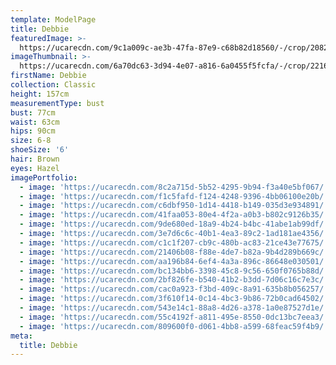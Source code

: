 ```yaml
---
template: ModelPage
title: Debbie
featuredImage: >-
  https://ucarecdn.com/9c1a009c-ae3b-47fa-87e9-c68b82d18560/-/crop/2082x1126/0,0/-/preview/
imageThumbnail: >-
  https://ucarecdn.com/6a70dc63-3d94-4e07-a816-6a0455f5fcfa/-/crop/2216x2912/1256,0/-/preview/
firstName: Debbie
collection: Classic
height: 157cm
measurementType: bust
bust: 77cm
waist: 63cm
hips: 90cm
size: 6-8
shoeSize: '6'
hair: Brown
eyes: Hazel
imagePortfolio:
  - image: 'https://ucarecdn.com/8c2a715d-5b52-4295-9b94-f3a40e5bf067/'
  - image: 'https://ucarecdn.com/f1c5fafd-f124-4248-9396-4bb06100e20b/'
  - image: 'https://ucarecdn.com/c6dbf950-1d14-4418-b149-035d3e934891/'
  - image: 'https://ucarecdn.com/41faa053-80e4-4f2a-a0b3-b802c9126b35/'
  - image: 'https://ucarecdn.com/9de680ed-18a9-4b24-b4bc-41abe1ab99df/'
  - image: 'https://ucarecdn.com/3e7d6c6c-40b1-4ea3-89c2-1ad181ae4356/'
  - image: 'https://ucarecdn.com/c1c1f207-cb9c-480b-ac83-21ce43e77675/'
  - image: 'https://ucarecdn.com/21406b08-f88e-4de7-b82a-9b4d289b669c/'
  - image: 'https://ucarecdn.com/aa196b84-6ef4-4a3a-896c-86648e030501/'
  - image: 'https://ucarecdn.com/bc134bb6-3398-45c8-9c56-650f0765b88d/'
  - image: 'https://ucarecdn.com/2bf826fe-b540-41b2-b3dd-7d06c16c7e3c/'
  - image: 'https://ucarecdn.com/cac0a923-f3bd-409c-8a91-635b8b056257/'
  - image: 'https://ucarecdn.com/3f610f14-0c14-4bc3-9b86-72b0cad64502/'
  - image: 'https://ucarecdn.com/543e14c1-88a8-4d26-a378-1a0e87527d1e/'
  - image: 'https://ucarecdn.com/55c4192f-a811-495e-8550-0dc13bc7eea3/'
  - image: 'https://ucarecdn.com/809600f0-d061-4bb8-a599-68feac59f4b9/'
meta:
  title: Debbie
---
```


